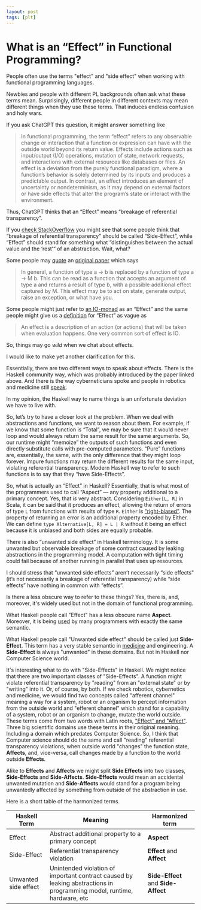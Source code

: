 ```yaml
---
layout: post
tags: [plt]
---
```


What is an “Effect” in Functional Programming?
==============================================

People often use the terms "effect" and "side effect" when working with functional programming languages.

Newbies and people with different PL backgrounds often ask what these terms mean. Surprisingly, different people in different contexts may mean different things when they use these terms. That induces endless confusion and holy wars.

If you ask ChatGPT this question, it might answer something like

> In functional programming, the term “effect” refers to any observable change or interaction that a function or expression can have with the outside world beyond its return value. Effects include actions such as input/output (I/O) operations, mutation of state, network requests, and interactions with external resources like databases or files. An effect is a deviation from the purely functional paradigm, where a function’s behavior is solely determined by its inputs and produces a predictable output. In contrast, an effect introduces an element of uncertainty or nondeterminism, as it may depend on external factors or have side effects that alter the program’s state or interact with the environment.

Thus, ChatGPT thinks that an “Effect” means “breakage of referential transparency”.

If you [check StackOverflow](https://stackoverflow.com/a/33398273) you might see that some people think that “breakage of referential transparency” should be called “Side-Effect”, while “Effect” should stand for something what “distinguishes between the actual value and the ‘rest’“ of an abstraction. Wait, what?

Some people may [quote](https://stackoverflow.com/a/49132391) an [original paper](http://homepages.inf.ed.ac.uk/wadler/topics/monads.html) which says

> In general, a function of type a → b is replaced by a function of type a → M b. This can be read as a function that accepts an argument of type a and returns a result of type b, with a possible additional effect captured by M. This effect may be to act on state, generate output, raise an exception, or what have you.

Some people might just refer to [an IO-monad](https://typelevel.org/cats-effect/docs/getting-started) as an “Effect” and the same people might give us a [definition](https://typelevel.org/cats-effect/docs/concepts#effects) for “Effect” as vague as

> An effect is a description of an action (or actions) that will be taken when evaluation happens. One very common sort of effect is IO.

So, things may go *wild* when we chat about effects.

I would like to make yet another clarification for this.

Essentially, there are two different ways to speak about effects. There is the Haskell community way, which was probably introduced by the paper linked above. And there is the way cyberneticians spoke and people in robotics and medicine still [speak](https://pubmed.ncbi.nlm.nih.gov/17149592/).

In my opinion, the Haskell way to name things is an unfortunate deviation we have to live with.

So, let’s try to have a closer look at the problem. When we deal with abstractions and functions, we want to reason about them. For example, if we know that some function is “Total”, we may be sure that it would never loop and would always return the same result for the same arguments. So, our runtime might “memoize” the outputs of such functions and even directly substitute calls with pre-computed parameters. “Pure” functions are, essentially, the same, with the only difference that they might loop forever. Impure functions may return the different results for the same input, violating referential transparency. Modern Haskell way to refer to such functions is to say that they “have Side-Effects”.

So, what is actually an “Effect” in Haskell? Essentially, that is what most of the programmers used to call “Aspect” — any property additional to a primary concept. Yes, that *is* very abstract. Considering `Either[L, R]` in Scala, it can be said that it produces an effect, allowing the return of errors of type `L` from functions with results of type `R`. `Either` is [“right-biased”](https://www.scala-lang.org/api/2.12.7/scala/util/Either.html). The property of returning an error is an additional property encoded by Either. We can define `type Alternative[L, R] = L | R` without it being an effect because it is unbiased and both sides are equally probable.

There is also “unwanted side effect” in Haskell terminology. It is some unwanted but observable breakage of some contract caused by leaking abstractions in the programming model. A computation with tight timing could fail because of another running in parallel that uses up resources.

I should stress that “unwanted side effects” aren’t necessarily “side effects" (it’s not necessarily a breakage of referential transparency) while “side effects” have nothing in common with “effects”.

Is there a less obscure way to refer to these things? Yes, there is, and, moreover, it's widely used but not in the domain of functional programming.

What Haskell people call "Effect" has a less obscure name **Aspect**. Moreover, it is being [used](https://en.wikipedia.org/wiki/Aspect-oriented_programming) by many programmers with exactly the same semantic.

What Haskell people call "Unwanted side effect" should be called just **Side-Effect**.  This term has a very stable semantic in [medicine](https://en.wikipedia.org/wiki/Side_effect) and engineering. A **Side-Effect** is always "unwanted" in these domains. But not in Haskell nor Computer Science world.

It's interesting what to do with "Side-Effects" in Haskell. We might notice that there are two important classes of "Side-Effects". A function might violate referential transparency by "reading" from an "external state" or by "writing" into it. Or, of course, by both. If we check robotics, cybernetics and medicine, we would find two concepts called "afferent channel" meaning a way for a system, robot or an organism to percept information from the outside world and "efferent channel" which stand for a capability of a system, robot or an organism to change, mutate the world outside. These terms come from two words with Latin roots, ["Effect" and "Affect"](https://www.merriam-webster.com/words-at-play/affect-vs-effect-usage-difference). Three big scientific domains use these terms in their original meaning. Including a domain which predates Computer Science. So, I think that Computer science should do the same and call "reading" referential transparency violations, when outside world "changes" the function state, **Affects**, and, vice-versa, call changes made by a function to the world outside **Effects**.

Alike to **Effects** and **Affects** we might split **Side Effects** into two classes, **Side-Effects** and **Side-Affects**. **Side-Effects** would mean an accidental unwanted mutation and **Side-Affects** would stand for a program being unwantedly affected by something from outside of the abstraction in use.

Here is a short table of the harmonized terms.


| Haskell Term         | Meaning                                                                                                                | Harmonized term                     |
| -------------------- | ---------------------------------------------------------------------------------------------------------------------- | ----------------------------------- |
| Effect               | Abstract additional property to a primary concept                                                                      | **Aspect**                          |
| Side-Effect          | Referential transparency violation                                                                                     | **Effect** and **Affect**           |
| Unwanted side effect | Unintended violation of important contract caused by leaking abstractions in programming model, runtime, hardware, etc | **Side-Effect** and **Side-Affect** |
